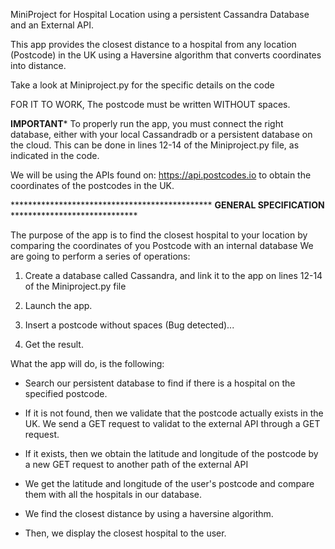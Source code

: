 MiniProject for Hospital Location using a persistent Cassandra Database and an External API.

This app provides the closest distance to a hospital from any location (Postcode) in the UK using a Haversine algorithm that converts coordinates into distance.

Take a look at Miniproject.py for the specific details on the code

FOR IT TO WORK, The postcode must be written WITHOUT spaces.

****IMPORTANT***** To properly run the app, you must connect the right database, either with your local Cassandradb or a persistent database on the cloud. This can be done in lines 12-14 of the Miniproject.py file, as indicated in the code.

We will be using the APIs found on: https://api.postcodes.io to obtain the coordinates of the postcodes in the UK.

********************************************** **GENERAL SPECIFICATION**  *****************************

The purpose of the app is to find the closest hospital to your location by comparing the coordinates of you Postcode with an internal database 
We are going to perform a series of operations:

1. Create a database called Cassandra, and link it to the app on lines 12-14 of the Miniproject.py file

2. Launch the app.

3. Insert a postcode without spaces (Bug detected)...

4. Get the result.

What the app will do, is the following:

- Search our persistent database to find if there is a hospital on the specified postcode.

- If it is not found, then we validate that the postcode actually exists in the UK. We send a GET request to validat to the external API through a GET request.

- If it exists, then we obtain the latitude and longitude of the postcode by a new GET request to another path of the external API

- We get the latitude and longitude of the user's postcode and compare them with all the hospitals in our database.

- We find the closest distance by using a haversine algorithm.

- Then, we display the closest hospital to the user.



